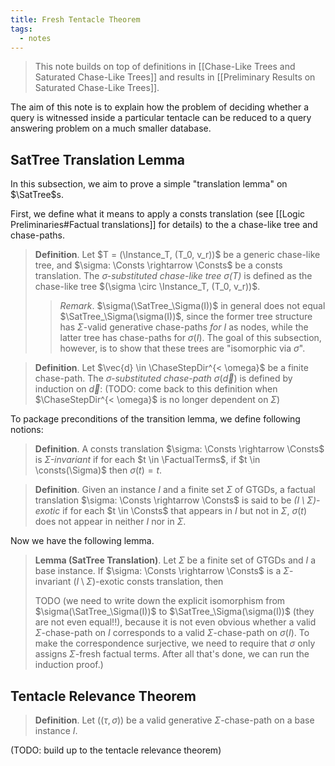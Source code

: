 ```yaml
---
title: Fresh Tentacle Theorem
tags:
  - notes
---
```


> This note builds on top of definitions in [[Chase-Like Trees and Saturated Chase-Like Trees]] and results in [[Preliminary Results on Saturated Chase-Like Trees]].

The aim of this note is to explain how the problem of deciding whether a query is witnessed inside a particular tentacle can be reduced to a query answering problem on a much smaller database.

## SatTree Translation Lemma

In this subsection, we aim to prove a simple "translation lemma" on $\SatTree$s.

First, we define what it means to apply a consts translation (see [[Logic Preliminaries#Factual translations]] for details) to the a chase-like tree and chase-paths.

> **Definition**. Let $T = (\Instance_T, (T_0, v_r))$ be a generic chase-like tree, and $\sigma: \Consts \rightarrow \Consts$ be a consts translation. The *$\sigma$-substituted chase-like tree $\sigma(T)$* is defined as the chase-like tree $(\sigma \circ \Instance_T, (T_0, v_r))$.
> 
> > *Remark*. $\sigma(\SatTree_\Sigma(I))$ in general does not equal $\SatTree_\Sigma(\sigma(I))$, since the former tree structure has $\Sigma$-valid generative chase-paths *for $I$* as nodes, while the latter tree has chase-paths for $\sigma(I)$. The goal of this subsection, however, is to show that these trees are "isomorphic via $\sigma$".

> **Definition**. Let $\vec{d} \in \ChaseStepDir^{< \omega}$ be a finite chase-path. The *$\sigma$-substituted chase-path* $\sigma(\vec{d})$ is defined by induction on $\vec{d}$: (TODO: come back to this definition when $\ChaseStepDir^{< \omega}$ is no longer dependent on $\Sigma$)

To package preconditions of the transition lemma, we define following notions:

> **Definition**. A consts translation $\sigma: \Consts \rightarrow \Consts$ is *$\Sigma$-invariant* if for each $t \in \FactualTerms$, if $t \in \consts(\Sigma)$ then $\sigma(t) = t$.

> **Definition**. Given an instance $I$ and a finite set $\Sigma$ of GTGDs, a factual translation $\sigma: \Consts \rightarrow \Consts$ is said to be *$(I \setminus \Sigma)$-exotic* if for each $t \in \Consts$ that appears in $I$ but not in $\Sigma$, $\sigma(t)$ does not appear in neither $I$ nor in $\Sigma$.

Now we have the following lemma.

> **Lemma (SatTree Translation)**. Let $\Sigma$ be a finite set of GTGDs and $I$ a base instance. If $\sigma: \Consts \rightarrow \Consts$ is a $\Sigma$-invariant $(I \setminus \Sigma)$-exotic consts translation, then
> 
> TODO (we need to write down the explicit isomorphism from $\sigma(\SatTree_\Sigma(I))$ to $\SatTree_\Sigma(\sigma(I))$ (they are not even equal!!), because it is not even obvious whether a valid $\Sigma$-chase-path on $I$ corresponds to a valid $\Sigma$-chase-path on $\sigma(I)$. To make the correspondence surjective, we need to require that $\sigma$ only assigns $\Sigma$-fresh factual terms. After all that's done, we can run the induction proof.)

## Tentacle Relevance Theorem

> **Definition**. Let $((\tau, \sigma))$ be a valid generative $\Sigma$-chase-path on a base instance $I$.

(TODO: build up to the tentacle relevance theorem)